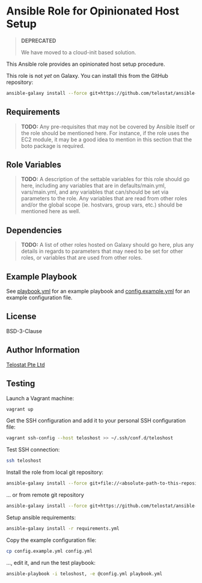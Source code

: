 # Ansible Role for Opinionated Host Setup

> **DEPRECATED**
>
> We have moved to a cloud-init based solution.

This Ansible role provides an opinionated host setup procedure.

This role is not *yet* on Galaxy. You can install this from the GitHub
repository:

```sh
ansible-galaxy install --force git+https://github.com/telostat/ansible-role-teloshost
```

## Requirements

> **TODO:** Any pre-requisites that may not be covered by Ansible itself or the
> role should be mentioned here. For instance, if the role uses the EC2 module,
> it may be a good idea to mention in this section that the boto package is
> required.

## Role Variables

> **TODO:** A description of the settable variables for this role should go
> here, including any variables that are in defaults/main.yml, vars/main.yml,
> and any variables that can/should be set via parameters to the role. Any
> variables that are read from other roles and/or the global scope (ie.
> hostvars, group vars, etc.) should be mentioned here as well.

## Dependencies

> **TODO:** A list of other roles hosted on Galaxy should go here, plus any
> details in regards to parameters that may need to be set for other roles, or
> variables that are used from other roles.

## Example Playbook

See [playbook.yml](./playbook.yml) for an example playbook and
[config.example.yml](./config.example.yml) for an example configuration file.

## License

BSD-3-Clause

## Author Information

[Telostat Pte Ltd](https://www.telostat.com)

## Testing

Launch a Vagrant machine:

```sh
vagrant up
```

Get the SSH configuration and add it to your personal SSH configuration file:

```sh
vagrant ssh-config --host teloshost >> ~/.ssh/conf.d/teloshost
```

Test SSH connection:

```sh
ssh teloshost
```

Install the role from local git repository:

```sh
ansible-galaxy install --force git+file://<absolute-path-to-this-repository>
```

... or from remote git repository

```sh
ansible-galaxy install --force git+https://github.com/telostat/ansible-role-teloshost
```

Setup ansible requirements:

```sh
ansible-galaxy install -r requirements.yml
```

Copy the example configuration file:

```sh
cp config.example.yml config.yml
```

..., edit it, and run the test playbook:

```sh
ansible-playbook -i teloshost, -e @config.yml playbook.yml
```
